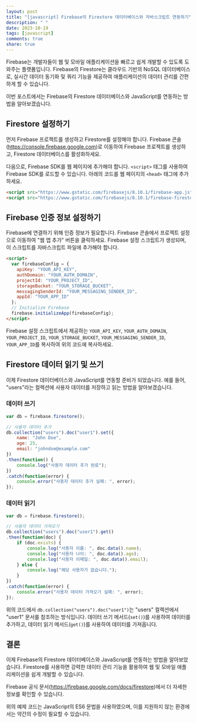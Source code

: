 ```yaml
---
layout: post
title: "[javascript] Firebase의 Firestore 데이터베이스와 자바스크립트 연동하기"
description: " "
date: 2023-10-19
tags: [javascript]
comments: true
share: true
---
```


Firebase는 개발자들이 웹 및 모바일 애플리케이션을 빠르고 쉽게 개발할 수 있도록 도와주는 플랫폼입니다. Firebase의 Firestore는 클라우드 기반의 NoSQL 데이터베이스로, 실시간 데이터 동기화 및 쿼리 기능을 제공하여 애플리케이션의 데이터 관리를 간편하게 할 수 있습니다.

이번 포스트에서는 Firebase의 Firestore 데이터베이스와 JavaScript를 연동하는 방법을 알아보겠습니다.

## Firestore 설정하기

먼저 Firebase 프로젝트를 생성하고 Firestore를 설정해야 합니다. Firebase 콘솔(https://console.firebase.google.com)로 이동하여 Firebase 프로젝트를 생성하고, Firestore 데이터베이스를 활성화하세요.

다음으로, Firebase SDK를 웹 페이지에 추가해야 합니다. `<script>` 태그를 사용하여 Firebase SDK를 로드할 수 있습니다. 아래의 코드를 웹 페이지의 `<head>` 태그에 추가하세요.

```html
<script src="https://www.gstatic.com/firebasejs/8.10.1/firebase-app.js"></script>
<script src="https://www.gstatic.com/firebasejs/8.10.1/firebase-firestore.js"></script>
```

## Firebase 인증 정보 설정하기

Firebase에 연결하기 위해 인증 정보가 필요합니다. Firebase 콘솔에서 프로젝트 설정으로 이동하여 "웹 앱 추가" 버튼을 클릭하세요. Firebase 설정 스크립트가 생성되며, 이 스크립트를 자바스크립트 파일에 추가해야 합니다.

```html
<script>
  var firebaseConfig = {
    apiKey: "YOUR_API_KEY",
    authDomain: "YOUR_AUTH_DOMAIN",
    projectId: "YOUR_PROJECT_ID",
    storageBucket: "YOUR_STORAGE_BUCKET",
    messagingSenderId: "YOUR_MESSAGING_SENDER_ID",
    appId: "YOUR_APP_ID"
  };
  // Initialize Firebase
  firebase.initializeApp(firebaseConfig);
</script>
```

Firebase 설정 스크립트에서 제공하는 `YOUR_API_KEY`, `YOUR_AUTH_DOMAIN`, `YOUR_PROJECT_ID`, `YOUR_STORAGE_BUCKET`, `YOUR_MESSAGING_SENDER_ID`, `YOUR_APP_ID`를 복사하여 위의 코드에 복사하세요.

## Firestore 데이터 읽기 및 쓰기

이제 Firestore 데이터베이스와 JavaScript를 연동할 준비가 되었습니다. 예를 들어, "users"라는 컬렉션에 사용자 데이터를 저장하고 읽는 방법을 알아보겠습니다.

### 데이터 쓰기

```javascript
var db = firebase.firestore();

// 사용자 데이터 추가
db.collection("users").doc("user1").set({
    name: "John Doe",
    age: 25,
    email: "johndoe@example.com"
})
.then(function() {
    console.log("사용자 데이터 추가 완료");
})
.catch(function(error) {
    console.error("사용자 데이터 추가 실패: ", error);
});
```

### 데이터 읽기

```javascript
var db = firebase.firestore();

// 사용자 데이터 가져오기
db.collection("users").doc("user1").get()
.then(function(doc) {
    if (doc.exists) {
        console.log("사용자 이름: ", doc.data().name);
        console.log("사용자 나이: ", doc.data().age);
        console.log("사용자 이메일: ", doc.data().email);
    } else {
        console.log("해당 사용자가 없습니다.");
    }
})
.catch(function(error) {
    console.error("사용자 데이터 가져오기 실패: ", error);
});
```

위의 코드에서 `db.collection("users").doc("user1")`는 "users" 컬렉션에서 "user1" 문서를 참조하는 방식입니다. 데이터 쓰기 메서드(`set()`)를 사용하여 데이터를 추가하고, 데이터 읽기 메서드(`get()`)를 사용하여 데이터를 가져옵니다.

## 결론

이제 Firebase의 Firestore 데이터베이스와 JavaScript를 연동하는 방법을 알아보았습니다. Firestore를 사용하면 강력한 데이터 관리 기능을 활용하여 웹 및 모바일 애플리케이션을 쉽게 개발할 수 있습니다.

Firebase 공식 문서(https://firebase.google.com/docs/firestore)에서 더 자세한 정보를 확인할 수 있습니다.

위의 예제 코드는 JavaScript의 ES6 문법을 사용하였으며, 이를 지원하지 않는 환경에서는 약간의 수정이 필요할 수 있습니다.